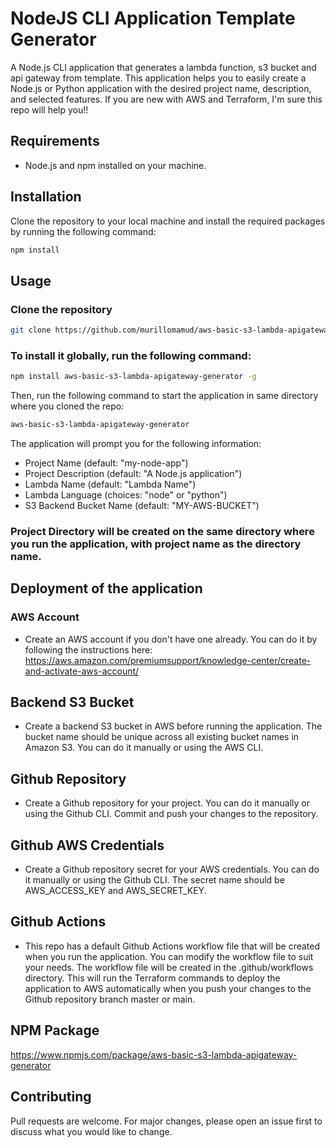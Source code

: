 # NodeJS CLI Application Template Generator

A Node.js CLI application that generates a lambda function, s3 bucket and api gateway from template. This application helps you to easily create a Node.js or Python application with the desired project name, description, and selected features. If you are new with AWS and Terraform, I'm sure this repo will help you!!

## Requirements
* Node.js and npm installed on your machine.

## Installation
Clone the repository to your local machine and install the required packages by running the following command:

``` bash
npm install
```

## Usage

### Clone the repository

``` bash
git clone https://github.com/murillomamud/aws-basic-s3-lambda-apigateway-generator.git
```

### To install it globally, run the following command:

``` bash
npm install aws-basic-s3-lambda-apigateway-generator -g
```

Then, run the following command to start the application in same directory where you cloned the repo:

``` bash
aws-basic-s3-lambda-apigateway-generator
```

The application will prompt you for the following information:

* Project Name (default: "my-node-app")
* Project Description (default: "A Node.js application")
* Lambda Name (default: "Lambda Name")
* Lambda Language (choices: "node" or "python")
* S3 Backend Bucket Name (default: "MY-AWS-BUCKET")

### Project Directory will be created on the same directory where you run the application, with project name as the directory name.

## Deployment of the application

### AWS Account
* Create an AWS account if you don't have one already. You can do it by following the instructions here: https://aws.amazon.com/premiumsupport/knowledge-center/create-and-activate-aws-account/

## Backend S3 Bucket
* Create a backend S3 bucket in AWS before running the application. The bucket name should be unique across all existing bucket names in Amazon S3. You can do it manually or using the AWS CLI.

## Github Repository
* Create a Github repository for your project. You can do it manually or using the Github CLI. Commit and push your changes to the repository.

## Github AWS Credentials
* Create a Github repository secret for your AWS credentials. You can do it manually or using the Github CLI. The secret name should be AWS_ACCESS_KEY and AWS_SECRET_KEY.

## Github Actions
* This repo has a default Github Actions workflow file that will be created when you run the application. You can modify the workflow file to suit your needs. The workflow file will be created in the .github/workflows directory. This will run the Terraform commands to deploy the application to AWS automatically when you push your changes to the Github repository branch master or main.

## NPM Package
https://www.npmjs.com/package/aws-basic-s3-lambda-apigateway-generator

## Contributing
Pull requests are welcome. For major changes, please open an issue first to discuss what you would like to change.

